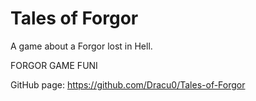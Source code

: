 # Tales of Forgor
A game about a Forgor lost in Hell.


FORGOR GAME FUNI

GitHub page: https://github.com/Dracu0/Tales-of-Forgor